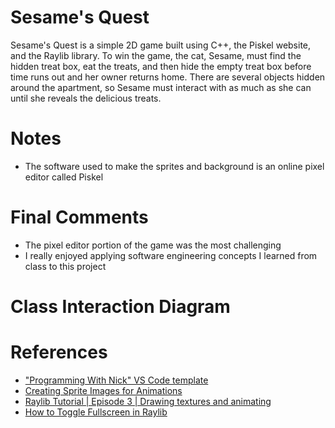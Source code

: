 # Sesame's Quest
Sesame's Quest is a simple 2D game built using C++, the Piskel website, and the Raylib library. To win the game, the cat, Sesame, must find the hidden treat box, eat the treats, and then hide the empty treat box before time runs out and her owner returns home. There are several objects hidden around the apartment, so Sesame must interact with as much as she can until she reveals the delicious treats.
 
# Notes
- The software used to make the sprites and background is an online pixel editor called Piskel

# Final Comments
- The pixel editor portion of the game was the most challenging
- I really enjoyed applying software engineering concepts I learned from class to this project

# Class Interaction Diagram


# References
- ["Programming With Nick" VS Code template](https://github.com/educ8s/Raylib-CPP-Starter-Template-for-VSCODE-V2)
- [Creating Sprite Images for Animations](https://youtu.be/xQk0W7AGh74?si=ELZMXN50-hJN8Kjb) 
- [Raylib Tutorial | Episode 3 | Drawing textures and animating](https://youtu.be/pFgDWPbUrqk?si=CwrC-XqSSHEXDwpb)
- [How to Toggle Fullscreen in Raylib](https://youtu.be/_yt8RxYKx6Q?si=qsF0PF4DVaipjbGD)
